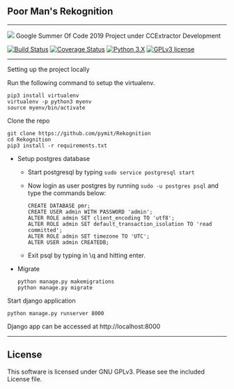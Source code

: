 ## Poor Man's Rekognition
---
![](https://www.ccextractor.org/_media/public:gsoc:gsoc-cc.png)
Google Summer Of Code 2019 Project under CCExtractor Development

[![Build Status](https://travis-ci.org/pymit/Rekognition.svg?branch=master)](https://travis-ci.org/pymit/Rekognition)
[![Coverage Status](https://coveralls.io/repos/github/pymit/Rekognition/badge.svg?branch=master)](https://coveralls.io/github/pymit/Rekognition?branch=master)
[![Python 3.X](https://img.shields.io/badge/python-3.X-blue.svg)](https://www.python.org/downloads/)
[![GPLv3 license](https://img.shields.io/badge/License-GPLv3-blue.svg)](https://github.com/pymit/Rekognition/blob/master/LICENSE)

---


Setting up the project locally

Run the following command to setup the virtualenv.
```
pip3 install virtualenv
virtualenv -p python3 myenv  
source myenv/bin/activate
```
Clone the repo
```
git clone https://github.com/pymit/Rekognition
cd Rekognition
pip3 install -r requirements.txt
```


* Setup postgres database
	* Start postgresql by typing ```sudo service postgresql start```
	* Now login as user postgres by running ```sudo -u postgres psql``` and type the commands below:

        ```
        CREATE DATABASE pmr;
        CREATE USER admin WITH PASSWORD 'admin';
        ALTER ROLE admin SET client_encoding TO 'utf8';
        ALTER ROLE admin SET default_transaction_isolation TO 'read committed';
        ALTER ROLE admin SET timezone TO 'UTC';
        ALTER USER admin CREATEDB;
        ```

    * Exit psql by typing in \q and hitting enter.

* Migrate

    ```
    python manage.py makemigrations
    python manage.py migrate
    ```


Start django application

```
python manage.py runserver 8000
```
Django app can be accessed at http://localhost:8000


---
## License
This software is licensed under GNU GPLv3. Please see the included License file.
